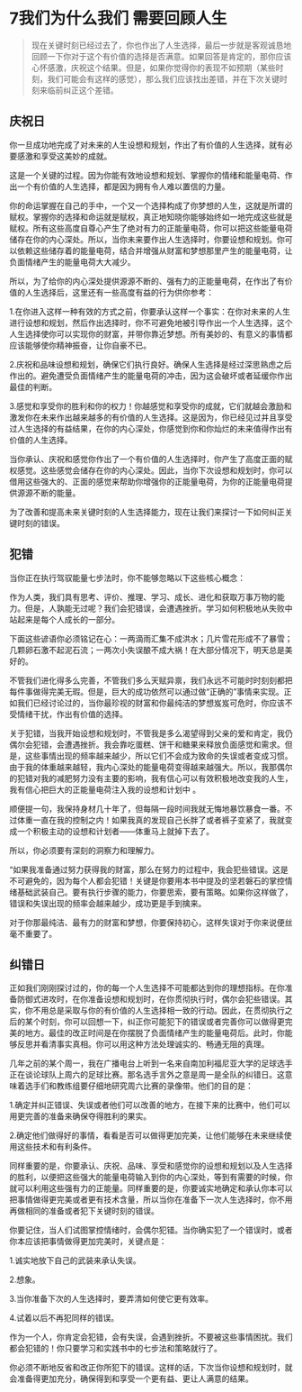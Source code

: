 ﻿# 7我们为什么我们 需要回顾人生
>现在关键时刻已经过去了，你也作出了人生选择，最后一步就是客观诚恳地回顾一下你对于这个有价值的选择是否满意。如果回答是肯定的，那你应该心怀感激，庆祝这个结果。但是，如果你觉得你的表现不如预期（某些时刻，我们可能会有这样的感觉），那么我们应该找出差错，并在下次关键时刻来临前纠正这个差错。

## 庆祝日

你一旦成功地完成了对未来的人生设想和规划，作出了有价值的人生选择，就有必要感激和享受这美妙的成就。

这是一个关键的过程。因为你能有效地设想和规划、掌握你的情绪和能量电荷、作出一个有价值的人生选择，都是因为拥有令人难以置信的力量。

你的命运掌握在自己的手中，一个又一个选择构成了你梦想的人生，这就是所谓的赋权。掌握你的选择和命运就是赋权，真正地知晓你能够始终如一地完成这些就是赋权。所有这些高度自尊心产生了绝对有力的正能量电荷，你可以把这些能量电荷储存在你的内心深处。所以，当你未来要作出人生选择时，你要设想和规划。你可以依赖这些储存着的能量电荷，结合并增强从财富和梦想那里产生的能量电荷，让负面情绪产生的能量电荷大大减少。

所以，为了给你的内心深处提供源源不断的、强有力的正能量电荷，在作出了有价值的人生选择后，这里还有一些高度有益的行为供你参考：

1.在你进入这样一种有效的方式之前，你要承认这样一个事实：在你对未来的人生进行设想和规划，然后作出选择时，你不可避免地被引导作出一个人生选择，这个人生选择使你可以实现你的财富，并带你靠近梦想。所有美妙的、有意义的事情都应该能够使你精神振奋，让你自豪不已。

2.庆祝和品味设想和规划，确保它们执行良好。确保人生选择是经过深思熟虑之后作出的。避免遭受负面情绪产生的能量电荷的冲击，因为这会破坏或者延缓你作出最佳的判断。

3.感觉和享受你的胜利和你的权力！你越感觉和享受你的成就，它们就越会激励和激发你在未来作出越来越多的有价值的人生选择。这是因为，你已经见过并且享受过人生选择的有益结果，在你的内心深处，你感觉到你和你灿烂的未来值得作出有价值的人生选择。

当你承认、庆祝和感觉你作出了一个有价值的人生选择时，你产生了高度正面的赋权感觉。这些感觉会储存在你的内心深处。因此，当你下次设想和规划时，你可以借用这些强大的、正面的感觉来帮助你增强你的正能量电荷，为你的正能量电荷提供源源不断的能量。

为了改善和提高未来关键时刻的人生选择能力，现在让我们来探讨一下如何纠正关键时刻的错误。

## 犯错

当你正在执行驾驭能量七步法时，你不能够忽略以下这些核心概念：

作为人类，我们具有思考、评价、推理、学习、成长、进化和获取万事万物的能力。但是，人孰能无过呢？我们会犯错误，会遭遇挫折。学习如何积极地从失败中站起来是每个人成长的一部分。

下面这些谚语你必须铭记在心：一两滴雨汇集不成洪水；几片雪花形成不了暴雪；几颗卵石激不起泥石流；一两次小失误酿不成大祸！在大部分情况下，明天总是美好的。

不管我们进化得多么完善，不管我们多么天赋异禀，我们永远不可能时时刻刻都把每件事做得完美无瑕。但是，巨大的成功依然可以通过做“正确的”事情来实现。正如我们已经讨论过的，当你最珍视的财富和你最纯洁的梦想岌岌可危时，你应该不受情绪干扰，作出有价值的选择。

关于犯错，当我开始设想和规划时，不管我是多么渴望得到父亲的爱和肯定，我仍偶尔会犯错，会遭遇挫折。我会靠吃蛋糕、饼干和糖果来释放负面感觉和需求。但是，这些事情出现的频率越来越少，所以它们不会成为致命的失误或者变成习惯。由于我的体重越来越轻，我内心深处的能量电荷变得越来越强大。所以，我那偶尔的犯错对我的减肥努力没有主要的影响，我有信心可以有效积极地改变我的人生，我有信心把巨大的正能量电荷注入我的设想和计划中 。

顺便提一句，我保持身材几十年了，但每隔一段时间我就无悔地暴饮暴食一番。不过体重一直在我的控制之内！如果我真的发现自己长胖了或者裤子变紧了，我就变成一个积极主动的设想和计划者——体重马上就掉下去了。

所以，你必须要有深刻的洞察力和理解力。

“如果我准备通过努力获得我的财富，那么在努力的过程中，我会犯些错误。这是不可避免的，因为每个人都会犯错！关键是你要用本书中提及的坚若磐石的掌控情绪基础武装自己。要有执行步骤的能力，你要思索，要有策略。如果你这样做了，错误和失误出现的频率会越来越少，成功更是手到擒来。

对于你那最纯洁、最有力的财富和梦想，你要保持初心，这样失误对于你来说便丝毫不重要了。

## 纠错日
正如我们刚刚探讨过的，你的每一个人生选择不可能都达到你的理想指标。在你准备防御式进攻时，在你准备设想和规划时，在你贯彻执行时，偶尔会犯些错误。其实，你不用总是采取与你的有价值的人生选择相一致的行动。因此，在贯彻执行之后的某个时刻，你可以回想一下，纠正你可能犯下的错误或者完善你可以做得更完美的地方。最佳的改正时间是在你摆脱了负面情绪产生的能量电荷后。此时，你能够反思并看清事实真相。你可以用这种方法处理诚实的、畅通无阻的真理。

几年之前的某个周一，我在广播电台上听到一名来自南加利福尼亚大学的足球选手正在谈论球队上周六的足球比赛。那名选手言外之意是周一是全队的纠错日。这意味着选手们和教练组要仔细地研究周六比赛的录像带。他们的目的是：

1.确定并纠正错误、失误或者他们可以改善的地方，在接下来的比赛中，他们可以用更完善的准备来确保夺得胜利的果实。

2.确定他们做得好的事情，看看是否可以做得更加完美，让他们能够在未来继续使用这些技术和有利条件。

同样重要的是，你要承认、庆祝、品味、享受和感觉你的设想和规划以及人生选择的胜利，以便把这些强大的能量电荷输入到你的内心深处，等到有需要的时候，你就可以利用这些强有力的正能量。同样重要的是，你要诚实地确定和承认你本可以把事情做得更完美或者更有技术含量，所以当你在准备下一次人生选择时，你不用再做相同的准备或者犯下关键时刻的错误。

你要记住，当人们试图掌控情绪时，会偶尔犯错。当你确实犯了一个错误时，或者你本应该把事情做得更加完美时，关键点是：

1.诚实地放下自己的武装来承认失误。

2.想象。

3.当你准备下次的人生选择时，要弄清如何使它更有效率。

4.试着以后不再犯同样的错误。

作为一个人，你肯定会犯错，会有失误，会遇到挫折。不要被这些事情困扰。我们都会犯错的！你只要学习和实践书中的七步法和策略就行了。

你必须不断地反省和改正你所犯下的错误。这样的话，下次当你设想和规划时，就会准备得更加充分，确保得到和享受一个更有益、更让人满意的结果。


